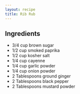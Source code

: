 ```yaml
---
layout: recipe
title: Rib Rub
---
```


## Ingredients

* 3/4 cup brown sugar
* 1/2 cup smoked paprika
* 1/2 cup kosher salt
* 1/4 cup cayenne
* 1/4 cup garlic powder
* 1/4 cup onion powder
* 2 Tablespoons ground ginger
* 2 Tablespoons black pepper
* 2 Tablespoons mustard powder
